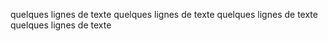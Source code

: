 
quelques lignes de texte
quelques lignes de texte
quelques lignes de texte
quelques lignes de texte
